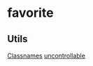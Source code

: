 favorite
========

## Utils
[Classnames](https://github.com/JedWatson/classnames)
[uncontrollable](https://github.com/jquense/uncontrollable)
